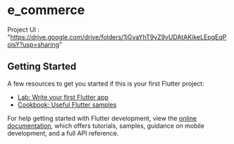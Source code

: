 # e_commerce
Project UI : "https://drive.google.com/drive/folders/1jGvaYhT9yZ9vUDAtAKikeLEpqEqPoisY?usp=sharing"

## Getting Started

A few resources to get you started if this is your first Flutter project:

- [Lab: Write your first Flutter app](https://docs.flutter.dev/get-started/codelab)
- [Cookbook: Useful Flutter samples](https://docs.flutter.dev/cookbook)

For help getting started with Flutter development, view the
[online documentation](https://docs.flutter.dev/), which offers tutorials,
samples, guidance on mobile development, and a full API reference.
